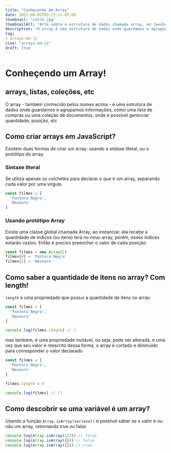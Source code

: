 ```yaml
---
title: "Conhecendo Um Array"
date: 2021-04-02T03:17:11-03:00
thumbnail: "intro.jpg"
thumbnailAlt: "Arte sobre a estrutura de dados chamada array, em JavaScript, expliacndo o que é e como funciona essa estrutura aparentemente simplista, mas versátil"
description: "O array é uma estrutura de dados onde guardamos e agrupamos informações, como uma lista de compras onde podemos gerenciar quantidade, posição, e muito mais!"
tag:
- arrays-em-js
zine: "arrays-em-js"
draft: true
---
```


# Conheçendo um Array!

## arrays, listas, coleções, etc

O array - também conhecido pelos nomes acima - é uma estrutura de dados onde guardamos e agrupamos informações, como uma lista de compras ou uma coleção de documentos, onde é possível gerenciar quantidade, posição, etc

## Como criar arrays em JavaScript?

Existem duas formas de criar um array: usando a sintaxe literal, ou o protótipo do array.

### Sintaxe literal

Se utiliza apenas os colchetes para declarar o que é um array, separando cada valor por uma vírgula

```javascript
const filmes = [
  'Pantera Negra',
  'Besouro'
]
```

### Usando protótipo Array

Existe uma classe global chamada Array, ao instanciar, ela recebe a quantidade de índices (ou itens) terá no novo array, porém, esses índices estarão vazios. Então é preciso preencher o valor de cada posição:

```javascript
const filmes = new Array(2)
filmes[0] = 'Pantera Negra'
filmes[1] = 'Besouro'
```

## Como saber a quantidade de itens no array? Com length!

`length`  e uma propriedade que possui a quantidade de itens no array:

```javascript
const filmes = [
  'Pantera Negra',
  'Besouro'
]

console.log(filmes.length) // 2
```

mas também, é uma propriedade mutável, ou seja, pode ser alterada, e uma vez que seu valor é reescrito dessa forma, o array é cortado e diminuido para corresponder o valor declarado

```javascript
const filmes = [
  'Pantera Negra',
  'Besouro'
]

filmes.length = 0

console.log(filmes) // []
```

## Como descobrir se uma variável é um array?

Usando a função `Array.isArray(variavel)` é possível saber se o valor é ou não um array, retornando true ou false

```javascript
console.log(Array.isArray(123)) // false
console.log(Array.isArray({})) // false
console.log(Array.isArray([])) // true
```

